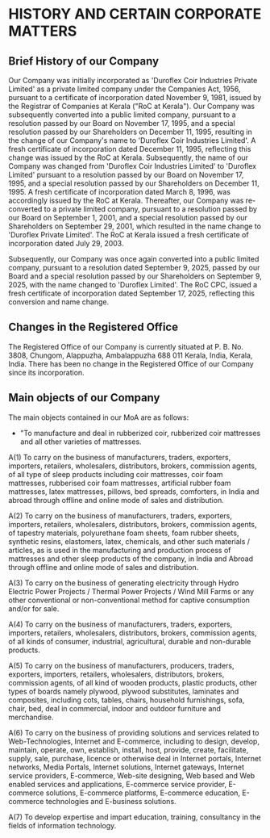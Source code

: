 # HISTORY AND CERTAIN CORPORATE MATTERS

## Brief History of our Company

Our Company was initially incorporated as 'Duroflex Coir Industries Private Limited' as a private limited company under the Companies Act, 1956, pursuant to a certificate of incorporation dated November 9, 1981, issued by the Registrar of Companies at Kerala ("RoC at Kerala"). Our Company was subsequently converted into a public limited company, pursuant to a resolution passed by our Board on November 17, 1995, and a special resolution passed by our Shareholders on December 11, 1995, resulting in the change of our Company's name to 'Duroflex Coir Industries Limited'. A fresh certificate of incorporation dated December 11, 1995, reflecting this change was issued by the RoC at Kerala. Subsequently, the name of our Company was changed from 'Duroflex Coir Industries Limited' to 'Duroflex Limited' pursuant to a resolution passed by our Board on November 17, 1995, and a special resolution passed by our Shareholders on December 11, 1995. A fresh certificate of incorporation dated March 8, 1996, was accordingly issued by the RoC at Kerala. Thereafter, our Company was re-converted to a private limited company, pursuant to a resolution passed by our Board on September 1, 2001, and a special resolution passed by our Shareholders on September 29, 2001, which resulted in the name change to 'Duroflex Private Limited'. The RoC at Kerala issued a fresh certificate of incorporation dated July 29, 2003.

Subsequently, our Company was once again converted into a public limited company, pursuant to a resolution dated September 9, 2025, passed by our Board and a special resolution passed by our Shareholders on September 9, 2025, with the name changed to 'Duroflex Limited'. The RoC CPC, issued a fresh certificate of incorporation dated September 17, 2025, reflecting this conversion and name change.

## Changes in the Registered Office

The Registered Office of our Company is currently situated at P. B. No. 3808, Chungom, Alappuzha, Ambalappuzha 688 011 Kerala, India, Kerala, India. There has been no change in the Registered Office of our Company since its incorporation.

## Main objects of our Company

The main objects contained in our MoA are as follows:

* "To manufacture and deal in rubberized coir, rubberized coir mattresses and all other varieties of mattresses.

A(1) To carry on the business of manufacturers, traders, exporters, importers, retailers, wholesalers, distributors, brokers, commission agents, of all type of sleep products including coir mattresses, coir foam mattresses, rubberised coir foam mattresses, artificial rubber foam mattresses, latex mattresses, pillows, bed spreads, comforters, in India and abroad through offline and online mode of sales and distribution.

A(2) To carry on the business of manufacturers, traders, exporters, importers, retailers, wholesalers, distributors, brokers, commission agents, of tapestry materials, polyurethane foam sheets, foam rubber sheets, synthetic resins, elastomers, latex, chemicals, and other such materials / articles, as is used in the manufacturing and production process of mattresses and other sleep products of the company, in India and Abroad through offline and online mode of sales and distribution.

A(3) To carry on the business of generating electricity through Hydro Electric Power Projects / Thermal Power Projects / Wind Mill Farms or any other conventional or non-conventional method for captive consumption and/or for sale.

A(4) To carry on the business of manufacturers, traders, exporters, importers, retailers, wholesalers, distributors, brokers, commission agents, of all kinds of consumer, industrial, agricultural, durable and non-durable products.

A(5) To carry on the business of manufacturers, producers, traders, exporters, importers, retailers, wholesalers, distributors, brokers, commission agents, of all kind of wooden products, plastic products, other types of boards namely plywood, plywood substitutes, laminates and composites, including cots, tables, chairs, household furnishings, sofa, chair, bed, deal in commercial, indoor and outdoor furniture and merchandise.

A(6) To carry on the business of providing solutions and services related to Web-Technologies, Internet and E-commerce, including to design, develop, maintain, operate, own, establish, install, host, provide, create, facilitate, supply, sale, purchase, licence or otherwise deal in Internet portals, Internet networks, Media Portals, Internet solutions, Internet gateways, Internet service providers, E-commerce, Web-site designing, Web based and Web enabled services and applications, E-commerce service provider, E-commerce solutions, E-commerce platforms, E-commerce education, E-commerce technologies and E-business solutions.

A(7) To develop expertise and impart education, training, consultancy in the fields of information technology.